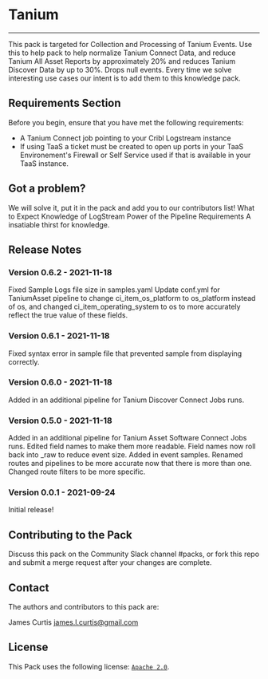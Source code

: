 # Tanium
----

This pack is targeted for Collection and Processing of Tanium Events. Use this to help pack to help normalize Tanium Connect Data, and reduce Tanium All Asset Reports by approximately 20% and reduces Tanium Discover Data by up to 30%. Drops null events. Every time we solve interesting use cases our intent is to add them to this knowledge pack.


## Requirements Section

Before you begin, ensure that you have met the following requirements:

* A Tanium Connect job pointing to your Cribl Logstream instance
* If using TaaS a ticket must be created to open up ports in your TaaS Environement's Firewall or Self Service used if that is available in your TaaS instance.


## Got a problem?

We will solve it, put it in the pack and add you to our contributors list! What to Expect Knowledge of LogStream Power of the Pipeline Requirements A insatiable thirst for knowledge.


## Release Notes

### Version 0.6.2 - 2021-11-18
Fixed Sample Logs file size in samples.yaml
Update conf.yml for TaniumAsset pipeline to change ci_item_os_platform to os_platform instead of os, and changed ci_item_operating_system to os to more accurately reflect the true value of these fields.

### Version 0.6.1 - 2021-11-18
Fixed syntax error in sample file that prevented sample from displaying correctly.

### Version 0.6.0 - 2021-11-18
Added in an additional pipeline for Tanium Discover Connect Jobs runs.

### Version 0.5.0 - 2021-11-18
Added in an additional pipeline for Tanium Asset Software Connect Jobs runs. Edited field names to make them more readable. Field names now roll back into _raw to reduce event size. Added in event samples. Renamed routes and pipelines to be more accurate now that there is more than one. Changed route filters to be more specific.

### Version 0.0.1 - 2021-09-24
Initial release!



## Contributing to the Pack
Discuss this pack on the Community Slack channel #packs, or fork this repo and submit a merge request after your changes are complete.

## Contact

The authors and contributors to this pack are:

James Curtis james.l.curtis@gmail.com



## License
This Pack uses the following license: [`Apache 2.0`](https://github.com/criblio/appscope/blob/master/LICENSE).

